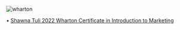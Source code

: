 ![wharton](https://user-images.githubusercontent.com/19508013/197411939-43367d4c-78b5-42de-99c0-87d6b8408846.png)

• [Shawna Tuli 2022 Wharton Certificate in Introduction to Marketing](https://coursera.org/share/3ec7fa70ecda90ca7a86f6e7e1e50a67)
